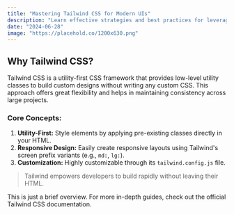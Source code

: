 ```yaml
---
title: "Mastering Tailwind CSS for Modern UIs"
description: "Learn effective strategies and best practices for leveraging Tailwind CSS to build beautiful, responsive, and maintainable user interfaces."
date: "2024-06-28"
image: "https://placehold.co/1200x630.png"
---
```


## Why Tailwind CSS?

Tailwind CSS is a utility-first CSS framework that provides low-level utility classes to build custom designs without writing any custom CSS. This approach offers great flexibility and helps in maintaining consistency across large projects.

### Core Concepts:

1.  **Utility-First:** Style elements by applying pre-existing classes directly in your HTML.
2.  **Responsive Design:** Easily create responsive layouts using Tailwind's screen prefix variants (e.g., `md:`, `lg:`).
3.  **Customization:** Highly customizable through its `tailwind.config.js` file.

> Tailwind empowers developers to build rapidly without leaving their HTML.

This is just a brief overview. For more in-depth guides, check out the official Tailwind CSS documentation.
